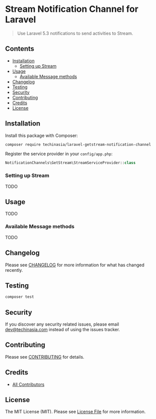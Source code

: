 # Stream Notification Channel for Laravel
> Use Laravel 5.3 notifications to send activities to Stream.

## Contents
- [Installation](#installation)
    - [Setting up Stream](#setting-up-getstream)
- [Usage](#usage)
    - [Available Message methods](#available-message-methods)
- [Changelog](#changelog)
- [Testing](#testing)
- [Security](#security)
- [Contributing](#contributing)
- [Credits](#credits)
- [License](#license)

## Installation
Install this package with Composer:
``` bash
composer require techinasia/laravel-getstream-notification-channel
```

Register the service provider in your `config/app.php`:
``` php
NotificationChannels\GetStream\StreamServiceProvider::class
```

### Setting up Stream
TODO

## Usage
TODO

### Available Message methods
TODO

## Changelog
Please see [CHANGELOG](CHANGELOG.md) for more information for what has changed recently.

## Testing
``` bash
composer test
```

## Security
If you discover any security related issues, please email dev@techinasia.com instead of using the issues tracker.

## Contributing
Please see [CONTRIBUTING](CONTRIBUTING.md) for details.

## Credits
- [All Contributors](../../contributors)

## License
The MIT License (MIT). Please see [License File](LICENSE.md) for more information.
